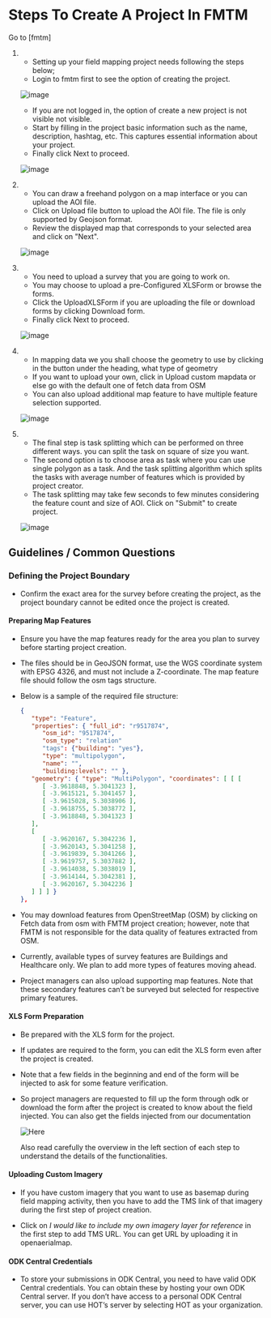 # Steps To Create A Project In FMTM

Go to [fmtm]

1. - Setting up your field mapping project needs following the steps below;
   - Login to fmtm first to see the option of creating the project.

    ![image](https://github.com/user-attachments/assets/6bf8604b-d44c-4488-a8c6-5312fb75a975)

    - If you are not logged in, the option of create a new project is not visible not visible.
    - Start by filling in the project basic information such as the name, description,
      hashtag, etc. This captures essential information about your project.
    - Finally click Next to proceed.

    ![image](https://github.com/user-attachments/assets/c65c4ae2-d9be-4e45-ac71-a8b5653baba3)

2. - You can draw a freehand polygon on a map interface or you can upload the AOI file.
   - Click on Upload file button to upload the AOI file. The file is only supported by Geojson format.
   - Review the displayed map that corresponds to your selected area and click on "Next".

    ![image](https://github.com/user-attachments/assets/64aeda34-c682-4fdc-8c2f-1fd83e29c61f)

3. - You need to upload a survey that you are going to work on.
   - You may choose to upload a pre-Configured XLSForm or browse the forms.
   - Click the UploadXLSForm if you are uploading the file or download forms by  clicking Download form.
   - Finally click Next to proceed.

    ![image](https://github.com/user-attachments/assets/cdf1e050-42ec-4149-bf97-0d841bc5117f)

4. - In mapping data we you shall choose the geometry to use by clicking in the button under
      the heading, what type of geometry
   - If you want to upload your own, click in Upload custom mapdata or else go with the default
      one of fetch data from OSM
   - You can also upload additional map feature to have multiple feature selection supported.

    ![image](https://github.com/user-attachments/assets/8df7c0fc-9a14-4d2d-bfdf-9fb8d9e92b89)

5. - The final step is task splitting which can be performed on three different ways. you
      can split the task on square of size you want.
   - The second option is to choose area as task where you can use single polygon as a task.
      And the task splitting algorithm which splits the tasks with average number of features
      which is provided by project creator.
   - The task splitting may take few seconds to few minutes considering the feature count and
     size of AOI. Click on "Submit" to create project.

    ![image](https://github.com/user-attachments/assets/7eeaf7ed-c13d-4444-aeeb-d71aed4fee8e)

## Guidelines / Common Questions

### Defining the Project Boundary

- Confirm the exact area for the survey before creating the project, as the project
   boundary cannot be edited once the project is created.

#### Preparing Map Features

- Ensure you have the map features ready for the area you plan to survey before starting
   project creation.
- The files should be in GeoJSON format, use the WGS coordinate system with EPSG 4326, and must
  not include a Z-coordinate.
  The map feature file should follow the osm tags structure.
- Below is a sample of the required file structure:

    ```json
    {
       "type": "Feature",
       "properties": { "full_id": "r9517874",
          "osm_id": "9517874",
          "osm_type": "relation"
          "tags": {"building": "yes"},
          "type": "multipolygon",
          "name": "",
          "building:levels": "" },
       "geometry": { "type": "MultiPolygon", "coordinates": [ [ [
          [ -3.9618848, 5.3041323 ],
          [ -3.9615121, 5.3041457 ],
          [ -3.9615028, 5.3038906 ],
          [ -3.9618755, 5.3038772 ],
          [ -3.9618848, 5.3041323 ]
       ],
       [
          [ -3.9620167, 5.3042236 ],
          [ -3.9620143, 5.3041258 ],
          [ -3.9619839, 5.3041266 ],
          [ -3.9619757, 5.3037882 ],
          [ -3.9614038, 5.3038019 ],
          [ -3.9614144, 5.3042381 ],
          [ -3.9620167, 5.3042236 ]
       ] ] ] }
    },
    ```

- You may download features from OpenStreetMap (OSM) by clicking on Fetch data from osm with
  FMTM project creation; however, note that FMTM is not responsible for the data quality of
   features extracted from OSM.
- Currently, available types of survey features are Buildings and Healthcare only. We plan
  to add more types of features moving ahead.
- Project managers can also upload supporting map features. Note that these secondary
  features can’t be surveyed but selected for respective primary features.

#### XLS Form Preparation

- Be prepared with the XLS form for the project.
- If updates are required to the form, you can edit the XLS form even after the project is
  created.
- Note that a few fields in the beginning and end of the form will be injected to ask for
  some feature verification.
- So project managers are requested to fill up the form through odk or download the form after
  the project is created to know about the field injected. You can also get the fields injected
   from our documentation

     ![Here](https://docs.fmtm.dev/manuals/xlsform-design/#injected-fields-in-the-fmtm-xls-form)

  Also read carefully the overview in the left section of each step to understand the details
   of the functionalities.

#### Uploading Custom Imagery

- If you have custom imagery that you want to use as basemap during field mapping activity,
  then you have to add the TMS link of that imagery during the first step of project creation.

- Click on _I would like to include my own imagery layer for reference_ in the first step to
  add TMS URL. You can get URL by uploading it in openaerialmap.

#### ODK Central Credentials

- To store your submissions in ODK Central, you need to have valid ODK Central credentials.
  You can obtain these by hosting your own ODK Central server. If you don’t have access to
  a personal ODK Central server, you can use HOT’s server by selecting HOT as your organization.
